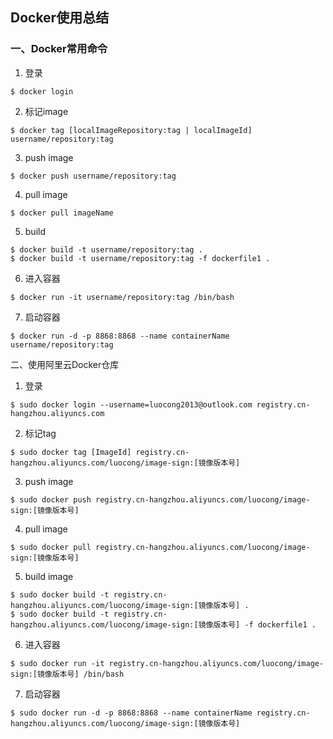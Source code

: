 ## Docker使用总结

### 一、Docker常用命令

1. 登录

```
$ docker login
```

2. 标记image

```
$ docker tag [localImageRepository:tag | localImageId] username/repository:tag
```

3. push image

```
$ docker push username/repository:tag
```

4. pull image

```
$ docker pull imageName
```

5. build

```
$ docker build -t username/repository:tag .
$ docker build -t username/repository:tag -f dockerfile1 .
```

6. 进入容器

```
$ docker run -it username/repository:tag /bin/bash
```

7. 启动容器

```
$ docker run -d -p 8868:8868 --name containerName username/repository:tag
```







二、使用阿里云Docker仓库

1. 登录

```
$ sudo docker login --username=luocong2013@outlook.com registry.cn-hangzhou.aliyuncs.com
```

2. 标记tag

```
$ sudo docker tag [ImageId] registry.cn-hangzhou.aliyuncs.com/luocong/image-sign:[镜像版本号]
```

3. push image

```
$ sudo docker push registry.cn-hangzhou.aliyuncs.com/luocong/image-sign:[镜像版本号]
```

4. pull image

```
$ sudo docker pull registry.cn-hangzhou.aliyuncs.com/luocong/image-sign:[镜像版本号]
```

5. build image

```
$ sudo docker build -t registry.cn-hangzhou.aliyuncs.com/luocong/image-sign:[镜像版本号] .
$ sudo docker build -t registry.cn-hangzhou.aliyuncs.com/luocong/image-sign:[镜像版本号] -f dockerfile1 .
```

6. 进入容器

```
$ sudo docker run -it registry.cn-hangzhou.aliyuncs.com/luocong/image-sign:[镜像版本号] /bin/bash
```

7. 启动容器

```
$ sudo docker run -d -p 8868:8868 --name containerName registry.cn-hangzhou.aliyuncs.com/luocong/image-sign:[镜像版本号]
```



